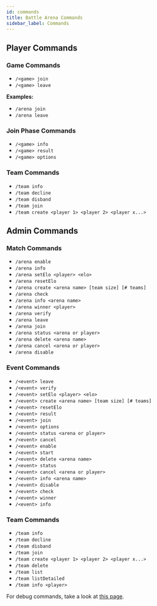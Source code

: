 ```yaml
---
id: commands
title: Battle Arena Commands
sidebar_label: Commands
---
```


## Player Commands

### Game Commands
* `/<game> join`
* `/<game> leave`

**Examples:**
* `/arena join`
* `/arena leave`

### Join Phase Commands
* `/<game> info`
* `/<game> result`
* `/<game> options`
  
### Team Commands
* `/team info`
* `/team decline`
* `/team disband`
* `/team join`
* `/team create <player 1> <player 2> <player x...>`

## Admin Commands

### Match Commands
* `/arena enable`
* `/arena info`
* `/arena setElo <player> <elo>`
* `/arena resetElo`
* `/arena create <arena name> [team size] [# teams]`
* `/arena check`
* `/arena info <arena name>`
* `/arena winner <player>`
* `/arena verify`
* `/arena leave`
* `/arena join`
* `/arena status <arena or player>`
* `/arena delete <arena name>`
* `/arena cancel <arena or player>`
* `/arena disable`
  
### Event Commands
* `/<event> leave`
* `/<event> verify`
* `/<event> setElo <player> <elo>`
* `/<event> create <arena name> [team size] [# teams]`
* `/<event> resetElo`
* `/<event> result`
* `/<event> join`
* `/<event> options`
* `/<event> status <arena or player>`
* `/<event> cancel`
* `/<event> enable`
* `/<event> start`
* `/<event> delete <arena name>`
* `/<event> status`
* `/<event> cancel <arena or player>`
* `/<event> info <arena name>`
* `/<event> disable`
* `/<event> check`
* `/<event> winner`
* `/<event> info`
  
### Team Commands
* `/team info`
* `/team decline`
* `/team disband`
* `/team join`
* `/team create <player 1> <player 2> <player x...>`
* `/team delete`
* `/team list`
* `/team listDetailed`
* `/team info <player>`
 
For debug commands, take a look at [this page](ba/config/debug).
